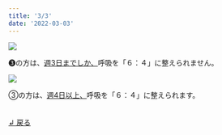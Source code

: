 ```yaml
---
title: '3/3'
date: '2022-03-03'
---
```

![](/images/03_1_.jpg)

➌の方は、[週3日までしか、]()呼吸を「６：４」に整えられません。   

![](/images/03_2_.jpg)

③の方は、[週4日以上、]()呼吸を「６：４」に整えられます。

　  
[ ↲ 戻る ](https://01234567890.thebase.in/about)
